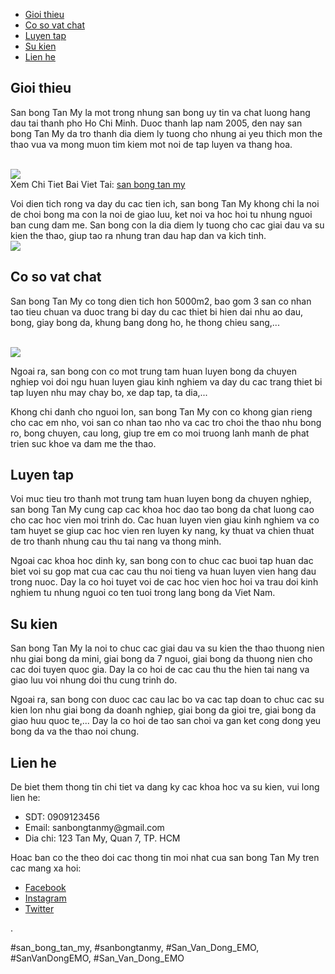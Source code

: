<nav>
<ul>
<li><a href="#introduction">Gioi thieu</a></li>
<li><a href="#facilities">Co so vat chat</a></li>
<li><a href="#training">Luyen tap</a></li>
<li><a href="#events">Su kien</a></li>
<li><a href="#contact">Lien he</a></li>
</ul>
</nav><div class="main-content">
<section id="introduction">
<h2>Gioi thieu</h2>
<p>San bong Tan My la mot trong nhung san bong uy tin va chat luong hang dau tai thanh pho Ho Chi Minh. Duoc thanh lap nam 2005, den nay san bong Tan My da tro thanh dia diem ly tuong cho nhung ai yeu thich mon the thao vua va mong muon tim kiem mot noi de tap luyen va thang hoa.</p><br><img src="https://sanbongdepemo.com/wp-content/uploads/2024/12/san-bong-tan-my-1024x768.png"></br>
Xem Chi Tiet Bai Viet Tai: <a href="https://sanbongdepemo.com/san-bong-tan-my/">san bong tan my</a>
<p>Voi dien tich rong va day du cac tien ich, san bong Tan My khong chi la noi de choi bong ma con la noi de giao luu, ket noi va hoc hoi tu nhung nguoi ban cung dam me. San bong con la dia diem ly tuong cho cac giai dau va su kien the thao, giup tao ra nhung tran dau hap dan va kich tinh.<br><img src="https://sanbongdepemo.com/wp-content/uploads/2024/12/cropped-Du-an-moi.png"></br>
</section>
<section id="facilities">
<h2>Co so vat chat</h2>
<p>San bong Tan My co tong dien tich hon 5000m2, bao gom 3 san co nhan tao tieu chuan va duoc trang bi day du cac thiet bi hien dai nhu ao dau, bong, giay bong da, khung bang dong ho, he thong chieu sang,...</p><br><img src="https://sanbongdepemo.com/wp-content/uploads/2024/12/san-van-dong-thien-truong.png"></br>
<p>Ngoai ra, san bong con co mot trung tam huan luyen bong da chuyen nghiep voi doi ngu huan luyen giau kinh nghiem va day du cac trang thiet bi tap luyen nhu may chay bo, xe dap tap, ta dia,...
<p>Khong chi danh cho nguoi lon, san bong Tan My con co khong gian rieng cho cac em nho, voi san co nhan tao nho va cac tro choi the thao nhu bong ro, bong chuyen, cau long, giup tre em co moi truong lanh manh de phat trien suc khoe va dam me the thao.</p>
</section>
<section id="training">
<h2>Luyen tap</h2>
<p>Voi muc tieu tro thanh mot trung tam huan luyen bong da chuyen nghiep, san bong Tan My cung cap cac khoa hoc dao tao bong da chat luong cao cho cac hoc vien moi trinh do. Cac huan luyen vien giau kinh nghiem va co tam huyet se giup cac hoc vien ren luyen ky nang, ky thuat va chien thuat de tro thanh nhung cau thu tai nang va thong minh.
<p>Ngoai cac khoa hoc dinh ky, san bong con to chuc cac buoi tap huan dac biet voi su gop mat cua cac cau thu noi tieng va huan luyen vien hang dau trong nuoc. Day la co hoi tuyet voi de cac hoc vien hoc hoi va trau doi kinh nghiem tu nhung nguoi co ten tuoi trong lang bong da Viet Nam.</p>
</section>
<section id="events">
<h2>Su kien</h2>
<p>San bong Tan My la noi to chuc cac giai dau va su kien the thao thuong nien nhu giai bong da mini, giai bong da 7 nguoi, giai bong da thuong nien cho cac doi tuyen quoc gia. Day la co hoi de cac cau thu the hien tai nang va giao luu voi nhung doi thu cung trinh do.</p>
<p>Ngoai ra, san bong con duoc cac cau lac bo va cac tap doan to chuc cac su kien lon nhu giai bong da doanh nghiep, giai bong da gioi tre, giai bong da giao huu quoc te,... Day la co hoi de tao san choi va gan ket cong dong yeu bong da va the thao noi chung.</p>
</section>
<section id="contact">
<h2>Lien he</h2>
<p>De biet them thong tin chi tiet va dang ky cac khoa hoc va su kien, vui long lien he:</p>
<ul>
<li>SDT: 0909123456</li>
<li>Email: sanbongtanmy@gmail.com</li>
<li>Dia chi: 123 Tan My, Quan 7, TP. HCM</li>
</ul>
<p>Hoac ban co the theo doi cac thong tin moi nhat cua san bong Tan My tren cac mang xa hoi:</p>
<ul>
<li><a href="https://www.facebook.com/sanbongtanmy">Facebook</a></li>
<li><a href="https://www.instagram.com/sanbongtanmy">Instagram</a></li>
<li><a href="https://www.twitter.com/sanbongtanmy">Twitter</a></li>
</ul>
</section>
</div><p>.</p>
#san_bong_tan_my, #sanbongtanmy, #San_Van_Dong_EMO, #SanVanDongEMO, #San_Van_Dong_EMO
